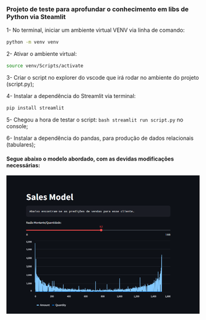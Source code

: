 ### Projeto de teste para aprofundar o conhecimento em libs de Python via Steamlit

1- No terminal, iniciar um ambiente virtual VENV via linha de comando: 
```bash
python -m venv venv
```

2- Ativar o ambiente virtual: 
```bash
source venv/Scripts/activate
```

3- Criar o script no explorer do vscode que irá rodar no ambiente do projeto (script.py);

4- Instalar a dependência do Streamlit via terminal: 
```bash
pip install streamlit 
```
5- Chegou a hora de testar o script: ```bash streamlit run script.py``` no console;

6- Instalar a dependência do pandas, para produção de dados relacionais (tabulares);

#### Segue abaixo o modelo abordado,  com as devidas modificações necessárias:

![Output](./img/salesModel.png)